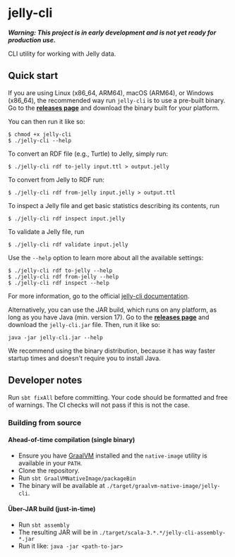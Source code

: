# jelly-cli

***Warning: This project is in early development and is not yet ready for production use.***

CLI utility for working with Jelly data.

## Quick start

If you are using Linux (x86_64, ARM64), macOS (ARM64), or Windows (x86_64), the recommended way run `jelly-cli` is to use a pre-built binary. Go to the **[releases page](https://github.com/Jelly-RDF/cli/releases)** and download the binary built for your platform.

You can then run it like so:

```shell
$ chmod +x jelly-cli
$ ./jelly-cli --help
```

To convert an RDF file (e.g., Turtle) to Jelly, simply run:

```shell
$ ./jelly-cli rdf to-jelly input.ttl > output.jelly
```

To convert from Jelly to RDF run:

```shell
$ ./jelly-cli rdf from-jelly input.jelly > output.ttl
```

To inspect a Jelly file and get basic statistics describing its contents, run

```shell
$ ./jelly-cli rdf inspect input.jelly
```

To validate a Jelly file, run

```shell
$ ./jelly-cli rdf validate input.jelly
```

Use the `--help` option to learn more about all the available settings:

```shell
$ ./jelly-cli rdf to-jelly --help
$ ./jelly-cli rdf from-jelly --help
$ ./jelly-cli rdf inspect --help
```

For more information, go to the official [jelly-cli documentation](https://jelly-rdf.github.io/dev/use-cases/jelly-cli).

Alternatively, you can use the JAR build, which runs on any platform, as long as you have Java (min. version 17). Go to the **[releases page](https://github.com/Jelly-RDF/cli/releases)** and download the `jelly-cli.jar` file. Then, run it like so:

```shell
java -jar jelly-cli.jar --help
```

We recommend using the binary distribution, because it has way faster startup times and doesn't require you to install Java.

## Developer notes

Run `sbt fixAll` before committing. Your code should be formatted and free of warnings.
The CI checks will not pass if this is not the case.

### Building from source

#### Ahead-of-time compilation (single binary)

- Ensure you have [GraalVM](https://www.graalvm.org/) installed and the `native-image` utility is available in your `PATH`.
- Clone the repository.
- Run `sbt GraalVMNativeImage/packageBin`
- The binary will be available at `./target/graalvm-native-image/jelly-cli`.

#### Über-JAR build (just-in-time)

- Run `sbt assembly`
- The resulting JAR will be in `./target/scala-3.*.*/jelly-cli-assembly-*.jar`
- Run it like: `java -jar <path-to-jar>`
